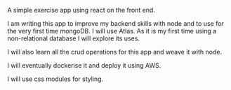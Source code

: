 A simple exercise app using react on the front end.

I am writing this app to improve my backend skills with node and to use for the very first time
mongoDB. I will use Atlas. As it is my first time using a non-relational database I will explore its uses.

 I will also learn all the crud operations for this app and weave it with node. 

 I will eventually dockerise it and deploy it using AWS.

I will use css modules for styling.



